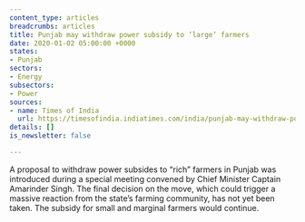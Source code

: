 ```yaml
---
content_type: articles
breadcrumbs: articles
title: Punjab may withdraw power subsidy to ‘large’ farmers
date: 2020-01-02 05:00:00 +0000
states:
- Punjab
sectors:
- Energy
subsectors:
- Power
sources:
- name: Times of India
  url: https://timesofindia.indiatimes.com/india/punjab-may-withdraw-power-subsidy-to-large-farmers/articleshowprint/73013097.cms
details: []
is_newsletter: false

---
```

A proposal to withdraw power subsides to “rich” farmers in Punjab was introduced during a special meeting convened by Chief Minister Captain Amarinder Singh. The final decision on the move, which could trigger a massive reaction from the state’s farming community, has not yet been taken. The subsidy for small and marginal farmers would continue.
